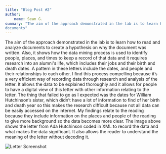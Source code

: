 ```yaml
---
title: "Blog Post #2"
author: 
    name: Sean G.
summary: "The aim of the approach demonstrated in the lab is to learn how to read and analyze
documents"
---
```


The aim of the approach demonstrated in the lab is to learn how to read and analyze
documents to create a hypothesis on why the document was written. Also, it shows how the data
mining process is used to identify people, places, and times to keep a record of that data and it
requires research into an alumni's life, which includes their jobs and their birth and death dates. A pattern in these letters include the dates, and people and their relationships to each other. I find this process compelling because it’s a very efficient way of recording data through research and
analysis of the letter. It allows the data to be explained thoroughly and it allows for people to
have a digital view of this letter with other information relating to the letter. The thing that failed to go as I expected was the dates for William Hutchinson’s sister, which didn’t have a lot of
information to find of her birth and death year so this makes the research difficult because not all
data can be easily accessed on the internet. My findings relate to the reading because they
include information on the places and people of the reading to give more background so the data
becomes more clear. The image above shows the letter from Ada Hutchinson coded in XML to
record the data and what makes the data significant. It also allows the reader to understand the
meaning of the letter without decoding it.

![Letter Screenshot](../../../../../humdata22/img/skg99-b2-fig1.png)

